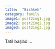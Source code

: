```yaml
---
title:  "Bishkek"
category: family
image1: post2img1.jpg
image2: post2img2.jpg
image3: post2img3.jpg
---
```


Tatil başladı...
